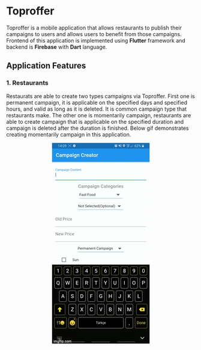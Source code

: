 # Toproffer

Toproffer is a mobile application that allows restaurants to publish their campaigns to users and allows users to benefit from those campaigns. Frontend of this application is implemented using **Flutter** framework and backend is **Firebase** with **Dart** language. 

## Application Features 

### 1. Restaurants 

Restaurats are able to create two types campaigns via Toproffer. First one is permanent campaign, it is applicable on the specified days and specified hours, and valid as long as it is deleted. It is common campaign type that restaurants make. The other one is momentarily campaign, restaurants are able to create campaign that is applicable on the specified duration and campaign is deleted after the duration is finished. Below gif demonstrates creating momentarily campaign in this application. 
 <p align="center"><img src="/assets/46sgku.gif?raw=true"></p>


  
